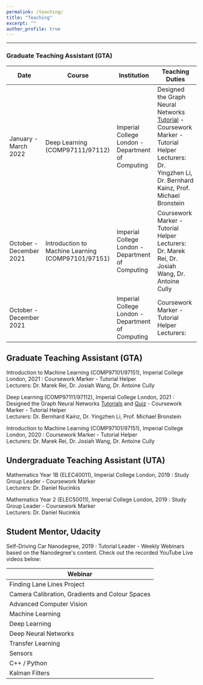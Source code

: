 ```yaml
---
permalink: /teaching/
title: "Teaching"
excerpt: ""
author_profile: true
---
```


---

### Graduate Teaching Assistant (GTA) 

| Date  | Course | Institution | Teaching Duties |
| -------- | -------- | -------- | -------- | 
| January - March 2022 | Deep Learning (COMP97111/97112) | Imperial College London - Department of Computing | Designed the Graph Neural Networks [Tutorial](https://www.doc.ic.ac.uk/~bkainz/teaching/DL/T09_GCNs.pdf) - Coursework Marker - Tutorial Helper <br /> Lecturers: Dr. Yingzhen Li, Dr. Bernhard Kainz, Prof. Michael Bronstein |
| October - December 2021 | Introduction to Machine Learning (COMP97101/97151) | Imperial College London - Department of Computing | Coursework Marker - Tutorial Helper <br /> Lecturers: Dr. Marek Rei, Dr. Josiah Wang, Dr. Antoine Cully |
| October - December 2021 | | Imperial College London - Department of Computing | Coursework Marker - Tutorial Helper <br /> Lecturers:  |


## Graduate Teaching Assistant (GTA)


Introduction to Machine Learning (COMP97101/97151), Imperial College London, 2021 
:   Coursework Marker - Tutorial Helper\
Lecturers: Dr. Marek Rei, Dr. Josiah Wang, Dr. Antoine Cully 

Deep Learning (COMP97111/97112), Imperial College London, 2021 
:   Designed the Graph Neural Networks [Tutorials](https://www.doc.ic.ac.uk/~bkainz/teaching/DL/T09_GCNs.pdf) and [Quiz](https://quizizz.com/admin/quiz/6033e5f2636d8c001b08eb6a/deep-learning-gnns) - 
Coursework Marker - Tutorial Helper\
Lecturers: Dr. Bernhard Kainz, Dr. Yingzhen Li, Prof. Michael Bronstein 

Introduction to Machine Learning (COMP97101/97151), Imperial College London, 2020
:   Coursework Marker - Tutorial Helper\
Lecturers: Dr. Marek Rei, Dr. Josiah Wang, Dr. Antoine Cully 

## Undergraduate Teaching Assistant (UTA)

Mathematics Year 1B (ELEC40011), Imperial College London, 2019
:   Study Group Leader - Coursework Marker\
Lecturers: Dr. Daniel Nucinkis

Mathematics Year 2 (ELEC50011), Imperial College London, 2019
:   Study Group Leader - Coursework Marker\
Lecturers: Dr. Daniel Nucinkis

## Student Mentor, Udacity

Self-Driving Car Nanodegree, 2019 
:   Tutorial Leader - Weekly Webinars based on the Nanodegree's content. Check out the recorded YouTube Live videos below:

| Webinar  |  
| -------- | 
| Finding Lane Lines Project | 
| Camera Calibration, Gradients and Colour Spaces | 
| Advanced Computer Vision    | 
| Machine Learning    | 
| Deep Learning    |
| Deep Neural Networks    | 
| Transfer Learning    | 
|  Sensors   | 
|  C++ / Python   | 
|  Kalman Filters   |
